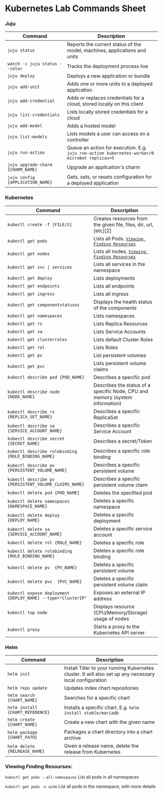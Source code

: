 # Kubernetes Lab Commands Sheet 

###  Juju

| Command                           | Description                                                                                   |
| --------------------------------- | --------------------------------------------------------------------------------------------- |
| `juju status`                     | Reports the current status of the model, machines, applications and units                     |
| `watch -c juju status --color`    | Tracks the deployment process live                                                            |
| `juju deploy`                     | Deploys a new application or bundle                                                           |
| `juju add-unit `                  | Adds one or more units to a deployed application                                              |
| `juju add-credential`             | Adds or replaces credentials for a cloud, stored locally on this client                       |
| `juju list-credentials`           | Lists locally stored credentials for a cloud                                                  |
| `juju add-model`                  | Adds a hosted model                                                                           |
| `juju list-models`                | Lists models a user can access on a controller                                                |
| `juju run-action`                 | Queue an action for execution. E.g. `juju run-action kubernetes-worker/0 microbot replicas=5` |
| `juju upgrade-charm {CHARM_NAME}` | Upgrade an application's charm                                                                |
| `juju config {APPLICATION_NAME}`  | Gets, sets, or resets configuration for a deployed application                                |


### Kubernetes 

| Command                                                      | Description                                                                  |
| ------------------------------------------------------------ | ---------------------------------------------------------------------------- |
| `kubectl create -f [FILE/S]`                                 | Creates resources from the given file, files, dir, url, [etc][2]             |
| `kubectl get pods`                                           | Lists all Pods. [`Viewing Finding Resourses`](#Viewing-Finding-Resourses)    |
| `kubectl get nodes`                                          | Lists all nodes, [`Viewing Finding Resourses`](#Viewing-Finding-Resourses)   |
| `kubectl get svc \| services`                                | Lists all services in the namespace                                          |
| `kubectl get deploy`                                         | Lists deployments                                                            |
| `kubectl get endpoints`                                      | Lists all endpoints                                                          |
| `kubectl get ingress`                                        | Lists all ingress                                                            |
| `kubectl get componentstatuses`                              | Displays the health status of the components                                 |
| `kubectl get namespaces`                                     | Lists namespaces                                                             |
| `kubectl get rs`                                             | Lists Replica Resources                                                      |
| `kubectl get sa`                                             | Lists Service Accounts                                                       |
| `kubectl get clusterroles`                                   | Lists default Cluster Roles                                                  |
| `kubectl get rol`                                            | Lists Roles                                                                  |
| `kubectl get pv`                                             | List persistent volumes                                                      |
| `kubectl get pvc`                                            | Lists persistent volume claims                                               |
| `kubectl describe pod {POD_NAME}`                            | Describes a specific pod                                                     |
| `kubectl describe node {NODE_NAME}`                          | Describes the status of a specific Node, CPU and memory (system information) |
| `kubectl describe rs {REPLICA_SET_NAME}`                     | Describes a specific ReplicaSet                                              |
| `kubectl describe sa {SERVICE_ACCOUNT_NAME}`                 | Describes a specific Service Account                                         |
| `kubectl describe secret {SECRET_NAME}`                      | Describes a secret/Token                                                     |
| `kubectl describe rolebinding {ROLE_BINDING_NAME}`           | Describes a specific role binding                                            |
| `kubectl describe pv {PERSISTENT_VOLUME_NAME}`               | Describes a specific persistent volume                                       |
| `kubectl describe pv {PERSISTENT_VOLUME_CLAIMS_NAME}`        | Describes a specific persistent volume claim                                 |
| `kubectl delete pod {POD_NAME}`                              | Deletes the specified pod                                                    |
| `kubectl delete namespaces {NAMESPACE_NAME}`                 | Deletes a specific namespace                                                 |
| `kubectl delete deploy {DEPLOY_NAME}`                        | Deletes a specific deployment                                                |
| `kubectl delete sa {SERVICE_ACCOUNT_NAME}`                   | Deletes a specific service account                                           |
| `kubectl delete rol {ROLE_NAME}`                             | Deletes a specific role                                                      |
| `kubectl delete rolebinding  {ROLE_BINDING_NAME}`            | Deletes a specific role binding                                              |
| `kubectl delete pv  {PV_NAME}`                               | Deletes a specific persistent volume                                         |
| `kubectl delete pvc  {PVC_NAME}`                             | Deletes a specific persistent volume claim                                   |
| `kubectl expose deployment {DEPLOY_NAME} --type="ClusterIP"` | Exposes an external IP address                                               |
| `kubectl top node`                                           | Displays resource (CPU/Memory/Storage) usage of nodes                        |  |
| `kubectl proxy`                                              | Starts a proxy to the Kubernetes API server                                  |  |

### Helm
| Command                          | Description                                                                                              |
| -------------------------------- | -------------------------------------------------------------------------------------------------------- |
| `helm init`                      | Install Tiller to your running Kubernetes cluster. It will also set up any necessary local configuration |
| `helm repo update`               | Updates index chart repositories                                                                         |
| `helm search {CHART_NAME}`       | Searches for a specific chart                                                                            |
| `helm install {CHART_REFERENCE}` | Installs a specific chart. E.g. `helm install stable/mariadb`                                            |
| `helm create {CHART_NAME}`       | Create a new chart with the given name                                                                   |
| `helm package {CHART_PATH}`      | Packages a chart directory into a chart archive                                                          |
| `helm delete {RELREASE_NAME}`    | Given a release name, delete the release from Kubernetes                                                 |

### Viewing Finding Resourses:
`kubectl get pods --all-namespaces` List all pods in all namespaces

`kubectl get pods -o wide` List all pods in the namespace, with more details

